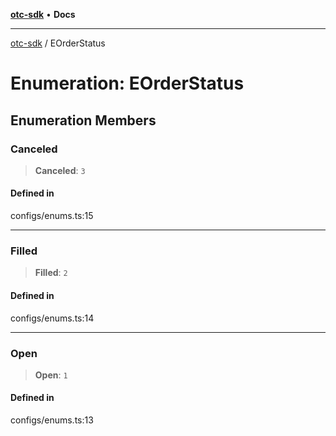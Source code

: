 [**otc-sdk**](../README.md) • **Docs**

***

[otc-sdk](../README.md) / EOrderStatus

# Enumeration: EOrderStatus

## Enumeration Members

### Canceled

> **Canceled**: `3`

#### Defined in

configs/enums.ts:15

***

### Filled

> **Filled**: `2`

#### Defined in

configs/enums.ts:14

***

### Open

> **Open**: `1`

#### Defined in

configs/enums.ts:13
